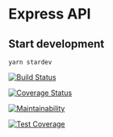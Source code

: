 # Express API

## Start development

```
yarn stardev
```

[![Build Status](https://app.travis-ci.com/FelipeSpirandelli/praso-api.svg?branch=main)](https://app.travis-ci.com/FelipeSpirandelli/praso-api)

[![Coverage Status](https://coveralls.io/repos/github/FelipeSpirandelli/praso-api/badge.svg?branch=main)](https://coveralls.io/github/FelipeSpirandelli/praso-api?branch=main)

[![Maintainability](https://api.codeclimate.com/v1/badges/cdde9bb9486408294faf/maintainability)](https://codeclimate.com/github/FelipeSpirandelli/praso-api/maintainability)

[![Test Coverage](https://api.codeclimate.com/v1/badges/cdde9bb9486408294faf/test_coverage)](https://codeclimate.com/github/FelipeSpirandelli/praso-api/test_coverage)